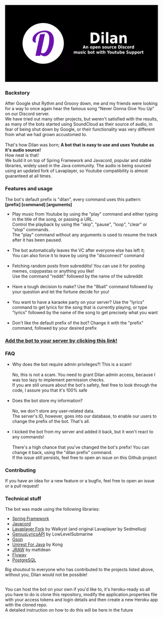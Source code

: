 <img src="dilan-banner.png" style="margin-left: auto; margin-right: auto" alt="banner">

<h3>Backstory</h3>
After Google shut Rythm and Groovy down, me and my friends were looking for a way to once again hear the famous song "Never Gonna Give You Up" on our Discord server. <br>
We have tried out many other projects, but weren't satisfied with the results, as many of the bots started using SoundCloud as their source of audio, in fear of being shut down by Google, or their functionality was very different from what we had grown accustomed to. <br> <br>
That's how Dilan was born; <b>A bot that is easy to use and uses Youtube as it's audio source!</b> <br> How neat is that! <br>
We build it on top of Spring Framework and Javacord, popular and stable libraries, widely used in the Java community.
The audio is being sourced using an updated fork of Lavaplayer, so Youtube compatibility is almost guaranteed at all times.

<h3>Features and usage</h3>

The bot's default prefix is "dilan", every command uses this pattern: <br>
<b>[prefix] [command] [arguments]</b>

<ul>
<li>
    Play music from Youtube by using the "play" command and either typing in the title of the song, or passing a URL. <br>
    Control the playback by using the "skip", "pause", "loop", "clear" or "stop" commands. <br>
    The "play" command without any arguments is used to resume the track after it has been paused.
</li>
<br>
<li>
    The bot automatically leaves the VC after everyone else has left it; <br>
    You can also force it to leave by using the "disconnect" command
</li>
<br>
<li>
    Fetching random posts from subreddits! You can use it for posting memes, copypastas or anything you like! <br>
    Use the command "reddit" followed by the name of the subreddit
</li>
<br>
<li>
    Have a tough decision to make? Use the "8ball" command followed by your question and let the fortune decide for you!
</li>
<br>
<li>
    You want to have a karaoke party on your server? Use the "lyrics" command to get lyrics for the song that is currently playing, or type "lyrics" followed by the name of the song to get precisely what you want
</li>
<br>
<li>
    Don't like the default prefix of the bot? Change it with the "prefix" command, followed by your desired prefix
</li>

</ul>

<h3>
<a href="https://discord.com/api/oauth2/authorize?client_id=913511878523752519&permissions=8&scope=bot">Add the bot to your server by clicking this link!</a>
</h3>

<h3>FAQ</h3>
<ul>

<li>
Why does the bot require admin privileges?! This is a scam!<br><br>
No, this is not a scam. You need to grant Dilan admin access, because I was too lazy to implement permission checks.<br>
If you are still unsure about the bot's safety, feel free to look through the code, I assure you that it's 100% safe<br>

</li>
<br>

<li>
Does the bot store my information?<br><br>
No, we don't store any user-related data.<br>
The server's ID, however, goes into our database, to enable our users to change the prefix of the bot. That's all.<br>
</li>
<br>

<li>
I kicked the bot from my server and added it back, but it won't react to any commands!<br><br>
There's a high chance that you've changed the bot's prefix! You can change it back, using the "dilan prefix" command.<br>
If the issue still persists, feel free to open an issue on this Github project
</li>


</ul>

<h3>Contributing</h3>
If you have an idea for a new feature or a bugfix, feel free to open an issue or a pull request!

<h3>Technical stuff</h3>
The bot was made using the following libraries:
<ul>

<li>
<a href="https://spring.io">Spring Framework</a>
</li>

<li>
<a href="https://javacord.org/">Javacord</a>
</li>

<li>
<a href="https://github.com/Walkyst/lavaplayer-fork">Lavaplayer Fork</a> by Walkyst (and original Lavaplayer by Sedmelluq)
</li>

<li>
<a href="https://github.com/LowLevelSubmarine/GeniusLyricsAPI">GeniusLyricsAPI</a> by LowLevelSubmarine
</li>

<li>
<a href="https://github.com/google/gson">Gson</a>
</li>

<li>
<a href="http://kong.github.io/unirest-java/">Unirest For Java</a> by Kong
</li>

<li>
<a href="https://github.com/mattbdean/JRAW">JRAW</a> by mattdean
</li>

<li>
<a href="https://flywaydb.org/">Flyway</a>
</li>

<li>
<a href="https://www.postgresql.org/">PostgreSQL</a>
</li>

</ul>

Big shoutout to everyone who has contributed to the projects listed above, without you, Dilan would not be possible!<br><br>

You can host the bot on your own if you'd like to, it's heroku-ready so all you have to do is clone this repository, modify the application.properties file with your access tokens and login details and then create a new Heroku app with the cloned repo.<br>
A detailed instruction on how to do this will be here in the future
